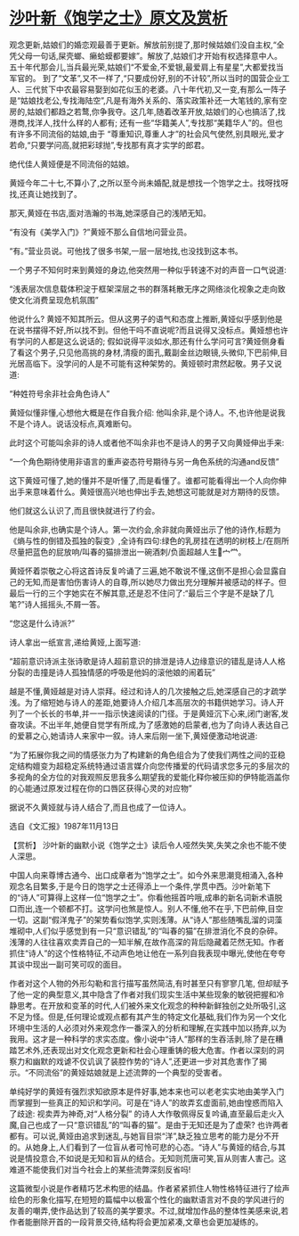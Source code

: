 # [沙叶新《饱学之士》原文及赏析](https://www.vrrw.net/wx/15334.html)

观念更新,姑娘们的婚恋观最善于更新。解放前别提了,那时候姑娘们没自主权,“全凭父母一句话,屎壳螂、癞蛤蟆都要嫁”。解放了,姑娘们才开始有权选择意中人。五十年代那会儿,当兵最光荣,姑娘们“不爱金,不爱银,最爱肩上有星星”,大都爱找当军官的。 到了“文革”,又不一样了,“只要成份好,别的不计较”,所以当时的国营企业工人、三代贫下中农最容易娶到如花似玉的老婆。八十年代初,又一变,有那么一阵子是“姑娘找老公,专找海陆空”,凡是有海外关系的、落实政策补还一大笔钱的,家有空房的,姑娘们都趋之若鹜,你争我夺。这几年,随着改革开放,姑娘们的心也搞活了,找港商,找洋人,找什么样的人都有; 还有一些“华籍美人”,专找那“美籍华人”的。但也有许多不同流俗的姑娘,由于 “尊重知识,尊重人才”的社会风气使然,别具眼光,爱才若命,“只要学问高,就把彩球抛”,专找那有真才实学的郎君。

绝代佳人黄娅便是不同流俗的姑娘。

黄娅今年二十七,不算小了,之所以至今尚未婚配,就是想找一个饱学之士。找呀找呀找,还真让她找到了。

那天,黄娅在书店,面对浩瀚的书海,她深感自己的浅陋无知。

“有没有《美学入门》?”黄娅不那么自信地问营业员。

“有。”营业员说。可他找了很多书架,一层一层地找,也没找到这本书。

一个男子不知何时来到黄娅的身边,他突然用一种似乎转速不对的声音一口气说道:

“浅表层次信息载体积淀于框架深层之书的群落耗散无序之网络淡化视象之走向致使文化消费呈现危机氛围”

他说什么? 黄娅不知其所云。但从这男子的语气和态度上推断,黄娅似乎感到他是在说书摆得不好,所以找不到。但他干吗不直说呢?而且说得又没标点。黄娅想也许有学问的人都是这么说话的; 假如说得平淡如水,那还有什么学问可言?黄娅侧身看了看这个男子,只见他高挑的身材,清瘦的面孔,戴副金丝边眼镜,头微仰,下巴前伸,目光居高临下。没学问的人是不可能有这种架势的。黄娅顿时肃然起敬。男子又说道:

“种姓符号余非社会角色诗人”

黄娅似懂非懂,心想他大概是在作自我介绍: 他叫余非,是个诗人。不,也许他是说我不是个诗人。说话没标点,真难断句。

此时这个可能叫余非的诗人或者他不叫余非也不是诗人的男子又向黄娅伸出手来:

“一个角色期待使用非语言的重声姿态符号期待与另一角色系统的沟通and反馈”

这下黄娅可懂了,她的懂并不是听懂了,而是看懂了。谁都可能看得出一个人向你伸出手来意味着什么。黄娅很高兴地也伸出手去,她想这可能就是对方期待的反馈。

他们就这么认识了,而且很快就进行了约会。

他是叫余非,也确实是个诗人。第一次约会,余非就向黄娅出示了他的诗作,标题为《熵与性的倒错及孤独的裂变》,全诗有四句:绿色的乳房挂在透明的树枝上/在厕所尽量把蓝色的屁放响/叫春的猫排泄出一碗酒刺/负面超越人生宀龸。

黄娅怀着崇敬之心将这首诗反复吟诵了三遍,她不敢说不懂,这倒不是担心会显露自己的无知,而是害怕伤害诗人的自尊,所以她尽力做出充分理解并被感动的样子。但最后一行的三个字她实在不解其意,还是忍不住问了:“最后三个字是不是缺了几笔?”诗人摇摇头,不屑一答。

“您这是什么诗派?”

诗人拿出一纸宣言,递给黄娅,上面写道:

“超前意识诗派主张诗歌是诗人超前意识的排泄是诗人边缘意识的错乱是诗人人格分裂的击撞是诗人孤独情感的呼吸是他妈的滚他娘的闹着玩”

越是不懂,黄娅越是对诗人崇拜。经过和诗人的几次接触之后,她深感自己的才疏学浅。为了缩短她与诗人的差距,她要诗人介绍几本高层次的书籍供她学习。诗人开列了一个长长的书单,并一一指示快速阅读的门径。于是黄娅沉下心来,闭门谢客,发奋攻读。不出半年,她便自觉学有所成,为了感激她的启蒙者,也为了向诗人表达自己的爱慕之心,她请诗人来家中一叙。诗人来后刚一坐下,黄娅便激动地说道:

“为了拓展你我之间的情感张力为了构建新的角色组合为了使我们两性之间的亚稳定结构嬗变为超稳定系统特通过语言媒介向您传播爱的代码请求您多元的多层次的多视角的全方位的对我观照反思我多么期望我的爱能化释你被压抑的伊特能涵盖你的心能通过原发过程在你的口唇区获得心灵的对应物”

据说不久黄娅就与诗人结合了,而且也成了一位诗人。

选自《文汇报》1987年11月13日



【赏析】 沙叶新的幽默小说《饱学之士》读后令人哑然失笑,失笑之余也不能不使人深思。

中国人向来尊博古通今、出口成章者为“饱学之士”。如今外来思潮竞相涌入,各种观念名目繁多,于是今日的饱学之士还得添上一个条件,学贯中西。沙叶新笔下的“诗人”可算得上这样一位“饱学之士”。你看他摇首吟哦,成串的新名词新术语脱口而出,连一个顿都不打。这学问也煞是惊人。别人不懂,他不在乎,下巴前伸,目空一切。这副“假洋鬼子”的架势看似饱学,实则浅薄。从“诗人”那些随嘴乱溜的词藻堆砌中,人们似乎感觉到有一只“意识错乱”的“叫春的猫”在排泄消化不良的杂碎。浅薄的人往往喜欢卖弄自己的一知半解,在故作高深的背后隐藏着茫然无知。作者抓住“诗人”的这个性格特征,不动声色地让他在一系列自我表现中曝光,使他在夸夸其谈中现出一副可笑可叹的面目。

作者对这个人物的外形勾勒和言行描写虽然简洁,有时甚至只有寥寥几笔, 但却赋予了他一定的典型意义,其中隐含了作者对我们现实生活中某些现象的敏锐把握和冷静思考。在开放和变革的时代,人们被外来文化观念的种种新鲜独创之处所吸引,这不足为怪。但是,任何理论或观点都有其产生的特定文化基础,我们作为另一个文化环境中生活的人必须对外来观念作一番深入的分析和理解,在实践中加以扬弃,以为我用。这才是一种科学的求实态度。像小说中“诗人”那样的生吞活剥,除了是在糟踏艺术外,还表现出对文化观念更新和社会心理重铸的极大危害。作者以深刻的洞察力和幽默的戏谑不仅讥讽了装腔作势的“诗人”,还更进一步对其危害作了揭示。“不同流俗”的黄娅姑娘就是上述流弊的一个典型的受害者。

单纯好学的黄娅有强烈求知欲原本是件好事,她本来也可以老老实实地由美学入门而掌握到一些真正的知识和学问。可是在“诗人”的故弄玄虚面前,她由惶惑而陷入了歧途: 视卖弄为神奇,对“人格分裂” 的诗人大作敬佩得反复吟诵,直至最后走火入魔,自己也成了一只“意识错乱”的“叫春的猫”。是由于无知还是为了虚荣? 也许两者都有。可以说,黄娅由追求到迷乱,与她盲目崇“洋”,缺乏独立思考的能力是分不开的。从她身上,人们看到了一位盲从者可怜可悲的心态。“诗人”与黄娅的结合,与其说是情投意合,不如说是无知和盲从的结合。无知则荒唐可笑,盲从则害人害己。这难道不能使我们对当今社会上的某些流弊深刻反省吗!

这篇微型小说是作者精巧艺术构思的结晶。作者紧紧抓住人物性格特征进行了绘声绘色的形象化描写,在短短的篇幅中以极富个性化的幽默语言对不良的学风进行的友善的嘲弄,使作品达到了较高的美学要求。不过,就增加作品的整体性美感来说,若作者能删除开首的一段背景交待,结构将会更加紧凑,文章也会更加凝练的。

